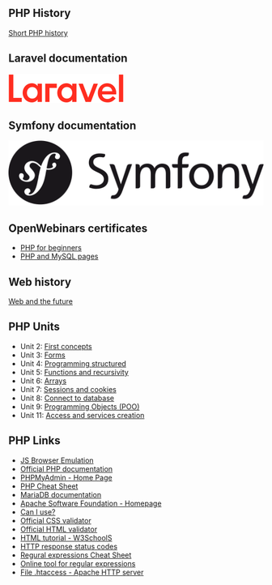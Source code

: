 ## PHP History
<a href="https://desarrolloweb.com/articulos/436.php">Short PHP history</a>

## Laravel documentation
<a href="https://laravel.com/docs/9.x">
  <img src="./img/laravel.svg" alt="Logo de Laravel">
</a>

## Symfony documentation
<a href="https://symfony.com/doc/current/index.html">
  <img src="./img/symfony.svg" alt="Logo de Symfony">
</a>

## OpenWebinars certificates
<ul>
  
  <li>
    <a href="https://openwebinars.net/certificacion/doGX9mwV?type=pdf&r=a5df70feb}&t=">PHP for beginners</a>
  </li>

  <li>
    <a href="https://openwebinars.net/certificacion/Xx3Nr1av?type=pdf&r=a5df70feb}&t=">PHP and MySQL pages</a>
  </li>

</ul>

## Web history
<a href="https://drive.google.com/file/d/1rvRm5mKgx1Mq_79S2bzoRdykw7F9U189/view?usp=sharing">Web and the future</a>

## PHP Units
<ul>

  <li>
    Unit 2: <a href="https://drive.google.com/file/d/1xIvgg8bbaVnaRNGP_m02cVLdcim2VhxV/view?usp=sharing">First concepts</a>
  </li>
  
  <li>
    Unit 3: <a href="https://drive.google.com/file/d/17eM9z0FV190mI7YfY9D2ECZ53tFK-SlP/view?usp=sharing">Forms</a>
  </li>
  
  <li>
    Unit 4: <a href="https://drive.google.com/file/d/1H2or9rNRiaYfOu-dlfv--oTU5F8_7lgw/view?usp=sharing">Programming structured</a>
  </li>

  <li>
    Unit 5: <a href="https://drive.google.com/file/d/1riWofoPYddmPhhIQBP1R6PNiviZGv9Cn/view?usp=sharing">Functions and recursivity</a>
  </li>
  
  <li>
    Unit 6: <a href="https://drive.google.com/file/d/1_icVkoQ9muYOEJBN5ztoMQOx_TIMHhv4/view?usp=sharing">Arrays</a>
  </li>
  
  <li>
    Unit 7: <a href="https://drive.google.com/file/d/1xmNlELsAK8b9y65LvWQVW_1wXM19PBLs/view?usp=sharing">Sessions and cookies</a>
  </li>
  
  <li>
    Unit 8: <a href="https://drive.google.com/file/d/10OnSQk8Al7pv7iz-ltFKFqhGZyJnaYdY/view?usp=sharing">Connect to database</a>
  </li>
  
  <li>
    Unit 9: <a href="https://drive.google.com/file/d/1fHoRb19WbKClMX-OZcAlj2-s9Wn2vMlS/view?usp=sharing">Programming Objects (POO)</a>
  </li>
  
  <li>
    Unit 11: <a href="https://drive.google.com/file/d/1m7NIgkjr6UhYQWWErrZ6-ltEc9_gLg4p/view?usp=sharing">Access and services creation</a>
  </li>
</ul>

## PHP Links
<ul>
  
  <li>
    <a href="https://oldweb.today/#19960101/http://geocities.com/">JS Browser Emulation</a>
  </li>

  <li>
    <a href="https://www.php.net/">Official PHP documentation</a>
  </li>

  <li>
    <a href="https://www.phpmyadmin.net/">PHPMyAdmin - Home Page</a>
  </li>

  <li>
    <a href="https://overapi.com/php">PHP Cheat Sheet</a>
  </li>

  <li>
    <a href="https://mariadb.org/">MariaDB documentation</a>
  </li>

  <li>
    <a href="https://www.apache.org/">Apache Software Foundation - Homepage</a>
  </li>
  
  <li>
    <a href="https://caniuse.com/">Can I use?</a>
  </li>

  <li>
    <a href="https://jigsaw.w3.org/css-validator/">Official CSS validator</a>
  </li>

  <li>
    <a href="https://validator.w3.org/">Official HTML validator</a>
  </li>

  <li>
    <a href="https://www.w3schools.com/html/default.asp">HTML tutorial - W3SchoolS</a>
  </li>

  <li>
    <a href="https://developer.mozilla.org/es/docs/Web/HTTP/Status">HTTP response status codes</a>
  </li>

  <li>
    <a href="https://overapi.com/regex">Regural expressions Cheat Sheet</a>
  </li>

  <li>
    <a href="https://regexr.com/">Online tool for regular expressions</a>
  </li>

  <li>
    <a href="https://httpd.apache.org/docs/2.4/howto/htaccess.html">File .htaccess - Apache HTTP server</a>
  </li>

</ul>
